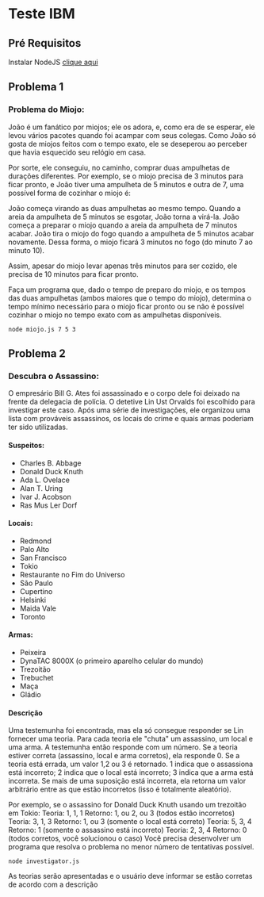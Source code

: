 # Teste IBM

## Pré Requisitos

Instalar NodeJS [clique aqui](https://nodejs.org/en/download/)


## Problema 1

### Problema do Miojo:
 
João é um fanático por miojos; ele os adora, e, como era de se esperar, ele levou vários pacotes quando foi acampar com seus colegas. Como João só gosta de miojos feitos com o tempo exato, ele se deseperou ao perceber que havia esquecido seu relógio em casa.
 
Por sorte, ele conseguiu, no caminho, comprar duas ampulhetas de durações diferentes. Por exemplo, se o miojo precisa de 3 minutos para ficar pronto, e João tiver uma ampulheta de 5 minutos e outra de 7, uma possível forma de cozinhar o miojo é:
 
João começa virando as duas ampulhetas ao mesmo tempo.
Quando a areia da ampulheta de 5 minutos se esgotar, João torna a virá-la.
João começa a preparar o miojo quando a areia da ampulheta de 7 minutos acabar.
João tira o miojo do fogo quando a ampulheta de 5 minutos acabar novamente.
Dessa forma, o miojo ficará 3 minutos no fogo (do minuto 7 ao minuto 10).
 
Assim, apesar do miojo levar apenas três minutos para ser cozido, ele precisa de 10 minutos para ficar pronto.

Faça um programa que, dado o tempo de preparo do miojo, e os tempos das duas ampulhetas (ambos maiores que o tempo do miojo), determina o tempo mínimo necessário para o miojo ficar pronto ou se não é possível cozinhar o miojo no tempo exato com as ampulhetas disponíveis.

````
node miojo.js 7 5 3

````

## Problema 2
### Descubra o Assassino:
 
O empresário Bill G. Ates foi assassinado e o corpo dele foi deixado na frente da delegacia de polícia. O detetive Lin Ust Orvalds foi escolhido para investigar este caso. Após uma série de investigações, ele organizou uma lista com prováveis assassinos, os locais do crime e quais armas poderiam ter sido utilizadas.
 
#### Suspeitos:
<ul>
    <li>Charles B. Abbage
    <li>Donald Duck Knuth
    <li>Ada L. Ovelace
    <li>Alan T. Uring
    <li>Ivar J. Acobson   
    <li>Ras Mus Ler Dorf
</ul>

#### Locais:
<ul>
    <li> Redmond
    <li> Palo Alto
    <li>San Francisco
    <li>Tokio
    <li>Restaurante no Fim do Universo
    <li>São Paulo
    <li>Cupertino
    <li>Helsinki
    <li>Maida Vale
    <li>Toronto
</ul>

#### Armas:

<ul>
    <li>Peixeira
    <li>DynaTAC 8000X (o primeiro aparelho celular do mundo)
    <li>Trezoitão
    <li>Trebuchet
    <li>Maça
    <li>Gládio
</ul>

#### Descrição
Uma testemunha foi encontrada, mas ela só consegue responder se Lin fornecer uma teoria. Para cada teoria ele "chuta" um assassino, um local e uma arma. A testemunha então responde com um número. Se a teoria estiver correta (assassino, local e arma corretos), ela responde 0. Se a teoria está errada, um valor 1,2 ou 3 é retornado. 1 indica que o assassiona está incorreto; 2 indica que o local está incorreto; 3 indica que a arma está incorreta. Se mais de uma suposição está incorreta, ela retorna um valor arbitrário entre as que estão incorretos (isso é totalmente aleatório).
 
Por exemplo, se o assassino for Donald Duck Knuth usando um trezoitão em Tokio:
Teoria: 1, 1, 1
Retorno: 1, ou 2, ou 3 (todos estão incorretos) 
Teoria: 3, 1, 3
Retorno: 1, ou 3 (somente o local está correto)
Teoria: 5, 3, 4
Retorno: 1 (somente o assassino está incorreto)
Teoria: 2, 3, 4
Retorno: 0 (todos corretos, você solucionou o caso)
Você precisa desenvolver um programa que resolva o problema no menor número de tentativas possível. 


````
node investigator.js

````

As teorias serão apresentadas e o usuário deve informar se estão corretas de acordo com a descrição